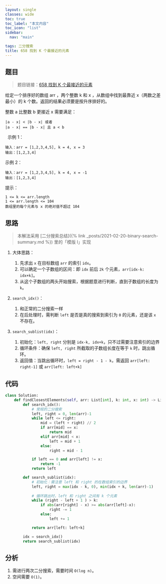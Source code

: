```yaml
---
layout: single
classes: wide
toc: true
toc_label: "本文内容"
toc_icon: "list"
sidebar:
  nav: "main"

tags: 二分搜索
title: 658 找到 K 个最接近的元素
---
```


## 题目

> 题目链接：[658 找到 K 个最接近的元素](https://leetcode-cn.com/problems/find-k-closest-elements/)

给定一个排序好的数组 arr ，两个整数 k 和 x ，从数组中找到最靠近 x（两数之差最小）的 k 个数。返回的结果必须要是按升序排好的。

整数 a 比整数 b 更接近 x 需要满足：

    |a - x| < |b - x| 或者
    |a - x| == |b - x| 且 a < b
 
示例 1：

    输入：arr = [1,2,3,4,5], k = 4, x = 3
    输出：[1,2,3,4]

示例 2：

    输入：arr = [1,2,3,4,5], k = 4, x = -1
    输出：[1,2,3,4]

提示：

    1 <= k <= arr.length
    1 <= arr.length <= 104
    数组里的每个元素与 x 的绝对值不超过 104

## 思路 

> 本解法采用 [二分搜索总结]({% link _posts/2021-02-20-binary-search-summary.md %}) 里的「模版 I」实现         

1. 大体思路：
   1. 先求出 `x` 在目标数组 `arr` 的索引 `idx`。
   2. 可以确定一个子数组的区间：即 `idx` 前后 `2k` 个元素，`arr[idx-k: idx+k]`。
   3. 从这个子数组的两头开始搜索，根据题意进行判断，直到子数组的长度为 `k`。

2. `search_idx()`：
   1. 和正常的二分搜索一样
   2. 在后处理时，需判断 `left` 是否是真的搜索到索引为 `0` 的元素，还是该 `x` 不存在。

3. `search_sublist(idx)`：
   1. 初始化：`left, right` 分别是 `idx-k, idx+k`，只不过需要注意索引的边界
   2. 循环条件：确保 `left, right` 所截取的子数组长度在等于 `k` 时，跳出循环。
   3. 返回值：当跳出循环时，`left = right - 1 - k`，需返回 `arr[left: right-1]` 或 `arr[left: left+k]`

## 代码 

```python
class Solution:
    def findClosestElements(self, arr: List[int], k: int, x: int) -> List[int]:
        def search_idx():
            # 常规的二分搜索
            left, right = 0, len(arr)-1
            while left <= right:
                mid = (left + right) // 2
                if arr[mid] == x:
                    return mid
                elif arr[mid] < x:
                    left = mid + 1
                else:
                    right = mid - 1

            if left == 0 and arr[left] != x:
                return -1
            return left

        def search_sublist(idx):
            # 初始化：需注意 left 和 right 的在数组索引的边界
            left, right = max(idx - k, 0), min(idx + k, len(arr)-1)
            
            # 循环跳出时，left 和 right 之间有 k 个元素
            while (right - left + 1 ) > k:
                if abs(arr[right] - x) >= abs(arr[left]-x):
                    right -= 1
                else:
                    left += 1

            return arr[left: left+k]

        idx = search_idx()
        return search_sublist(idx)
```

## 分析 

1. 需进行两次二分搜索，需要时间 `O(log n)`。
2. 空间需要 `O(1)`。